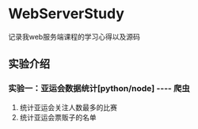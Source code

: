 # WebServerStudy

记录我web服务端课程的学习心得以及源码



## 实验介绍

### 实验一：亚运会数据统计[python/node] ---- 爬虫

1. 统计亚运会关注人数最多的比赛
2. 统计亚运会票贩子的名单



